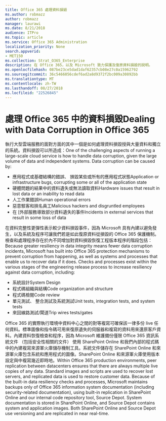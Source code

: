 ```yaml
---
title: Office 365 處理資料損毀
ms.author: robmazz
author: robmazz
manager: laurawi
ms.date: 8/21/2018
audience: ITPro
ms.topic: article
ms.service: Office 365 Administration
localization_priority: None
search.appverid:
- MET150
ms.collection: Strat_O365_Enterprise
description: 在 Office 365，以及 Microsoft 致力保護及復原資料損毀的說明。
ms.openlocfilehash: 087be23ce5dad1daf62357cb08e27c0a15962792
ms.sourcegitcommit: 36c5466056cdef6ad2a8d9372f2bc009a30892bb
ms.translationtype: MT
ms.contentlocale: zh-TW
ms.lasthandoff: 08/27/2018
ms.locfileid: "22526845"
---
```

# <a name="dealing-with-data-corruption-in-office-365"></a><span data-ttu-id="53d84-103">處理 Office 365 中的資料損毀</span><span class="sxs-lookup"><span data-stu-id="53d84-103">Dealing with Data Corruption in Office 365</span></span>

<span data-ttu-id="53d84-p101">執行大型雲端服務的面對方面的其中一個是如何處理資料損毀授與大量資料和獨立的系統。資料損毀可以所造成：</span><span class="sxs-lookup"><span data-stu-id="53d84-p101">One of the challenging aspects of running a large-scale cloud service is how to handle data corruption, given the large volume of data and independent systems. Data corruption can be caused by:</span></span>
- <span data-ttu-id="53d84-106">應用程式或基礎結構的錯誤、 損毀某些或所有的應用程式狀態</span><span class="sxs-lookup"><span data-stu-id="53d84-106">Application or infrastructure bugs, corrupting some or all of the application state</span></span> 
- <span data-ttu-id="53d84-107">硬體問題的結果中的資料遺失或無法讀取資料</span><span class="sxs-lookup"><span data-stu-id="53d84-107">Hardware issues that result in lost data or an inability to read data</span></span> 
- <span data-ttu-id="53d84-108">人工作業錯誤</span><span class="sxs-lookup"><span data-stu-id="53d84-108">Human operational errors</span></span> 
- <span data-ttu-id="53d84-109">惡意駭客和挾名員工</span><span class="sxs-lookup"><span data-stu-id="53d84-109">Malicious hackers and disgruntled employees</span></span> 
- <span data-ttu-id="53d84-110">在 [外部服務導致部分資料遺失的事件</span><span class="sxs-lookup"><span data-stu-id="53d84-110">Incidents in external services that result in some loss of data</span></span> 

<span data-ttu-id="53d84-p102">在資料完整性更彈性表示較少資料損毀事件，因為 Microsoft 具有內建以避免發生，以及系統及程序可讓我們若是如此復原資料從損毀的 Office 365 保護機制。檢查和處理程序存在於內不同增加對資料損毀恢復工程版本程序的階段包括：</span><span class="sxs-lookup"><span data-stu-id="53d84-p102">Because greater resiliency in data integrity means fewer data corruption incidents, Microsoft has built into Office 365 protection mechanisms to prevent corruption from happening, as well as systems and processes that enable us to recover data if it does. Checks and processes exist within the various stages of the engineering release process to increase resiliency against data corruption, including:</span></span>
- <span data-ttu-id="53d84-113">系統設計</span><span class="sxs-lookup"><span data-stu-id="53d84-113">System Design</span></span>
- <span data-ttu-id="53d84-114">程式碼組織與結構</span><span class="sxs-lookup"><span data-stu-id="53d84-114">Code organization and structure</span></span> 
- <span data-ttu-id="53d84-115">程式碼檢閱</span><span class="sxs-lookup"><span data-stu-id="53d84-115">Code review</span></span> 
- <span data-ttu-id="53d84-116">單元測試、 整合測試及系統測試</span><span class="sxs-lookup"><span data-stu-id="53d84-116">Unit tests, integration tests, and system tests</span></span>
- <span data-ttu-id="53d84-117">來回線路測試/閘道</span><span class="sxs-lookup"><span data-stu-id="53d84-117">Trip wires tests/gates</span></span> 

<span data-ttu-id="53d84-p103">Office 365 的實際執行環境中資料中心之間的對等複寫可確保該一律多份 live 任何資料。標準圖像和指令碼可用來復原遺失的伺服器和複寫的資料用來還原客戶資料。內建資料恢復檢查和程序，因為 Microsoft 維護備份僅限 Office 365 資訊系統文件 （包括安全性相關的文件） 使用 SharePoint Online 和我們內部的程式碼中的內建複寫來源軍火庫儲存機制工具。系統文件儲存在 SharePoint Online 和來源軍火庫包含系統和應用程式的圖像。SharePoint Online 和來源軍火庫使用版本設定與中複寫幾近即時地。</span><span class="sxs-lookup"><span data-stu-id="53d84-p103">Within Office 365 production environments, peer replication between datacenters ensures that there are always multiple live copies of any data. Standard images and scripts are used to recover lost servers, and replicated data is used to restore customer data. Because of the built-in data resiliency checks and processes, Microsoft maintains backups only of Office 365 information system documentation (including security-related documentation), using built-in replication in SharePoint Online and our internal code repository tool, Source Depot. System documentation is stored in SharePoint Online, and Source Depot contains system and application images. Both SharePoint Online and Source Depot use versioning and are replicated in near real-time.</span></span> 